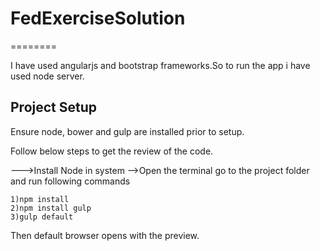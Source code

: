 # FedExerciseSolution

========

I have used angularjs and bootstrap frameworks.So to run the app i have used node server.

## Project Setup

Ensure node, bower and gulp are installed prior to setup.

Follow below steps to get the review of the code.

--->Install Node in system
-->Open the terminal go to the project folder and run following commands
	
	1)npm install
	2)npm install gulp
	3)gulp default
	
Then default browser opens with the preview.

